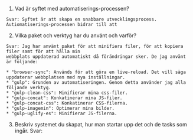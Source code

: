 1. Vad är syftet med automatiserings-processen? 
```
Svar: Syftet är att skapa en snabbare utvecklingsprocess.
Autiomatiserings-processen bidrar till att 

```

2. Vilka paket och verktyg har du använt och varför? 


```
Svar: Jag har använt paket för att minifiera filer, för att kopiera filer samt för att hålla min 
webbplats uppdaterad automatiskt då förändringar sker. De jag använt är följande: 

* "browser-sync": Används för att göra en live-reload. Det vill säga uppdaterar webbplatsen med nya inställningar.
* "gulp": Grunden av automatiseringen. Genom detta använder jag alla följande verktyg. 
* "gulp-clean-css": Minifierar mina css-filer.
* "gulp-concat": Konkatinerar mina JS-filer.
* "gulp-concat-css": Konkatinerar CSS-filerna.
* "gulp-imagemin": Optimerar mina bilder.
* "gulp-uglify-es": Minifierar JS-filerna.

```


3. Beskriv systemet du skapat, hur man startar upp det och de tasks som ingår. 
Svar: 

